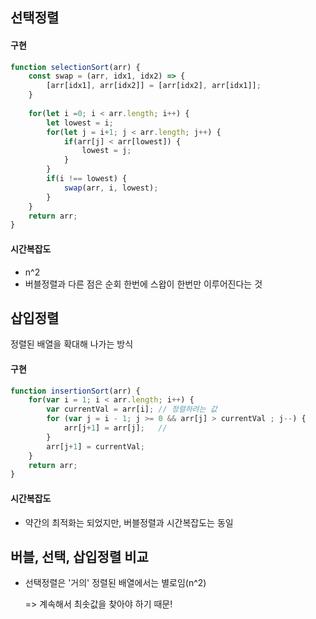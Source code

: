 ## 선택정렬

#### 구현

```javascript
function selectionSort(arr) {
    const swap = (arr, idx1, idx2) => {
        [arr[idx1], arr[idx2]] = [arr[idx2], arr[idx1]];
    }
    
    for(let i =0; i < arr.length; i++) {
        let lowest = i;
        for(let j = i+1; j < arr.length; j++) {
            if(arr[j] < arr[lowest]) {
                lowest = j;
            }
        }
        if(i !== lowest) {
	        swap(arr, i, lowest);
        }
    }
    return arr;
}
```

#### 시간복잡도

* n^2
* 버블정렬과 다른 점은 순회 한번에 스왑이 한번만 이루어진다는 것



## 삽입정렬

정렬된 배열을 확대해 나가는 방식

#### 구현

```javascript
function insertionSort(arr) {
	for(var i = 1; i < arr.length; i++) {
        var currentVal = arr[i]; // 정렬하려는 값
        for (var j = i - 1; j >= 0 && arr[j] > currentVal ; j--) {
            arr[j+1] = arr[j];	 // 
        }
        arr[j+1] = currentVal;
    }
    return arr;
}
```

#### 시간복잡도

* 약간의 최적화는 되었지만, 버블정렬과 시간복잡도는 동일



## 버블, 선택, 삽입정렬 비교

* 선택정렬은 '거의' 정렬된 배열에서는 별로임(n^2)

  => 계속해서 최솟값을 찾아야 하기 때문!